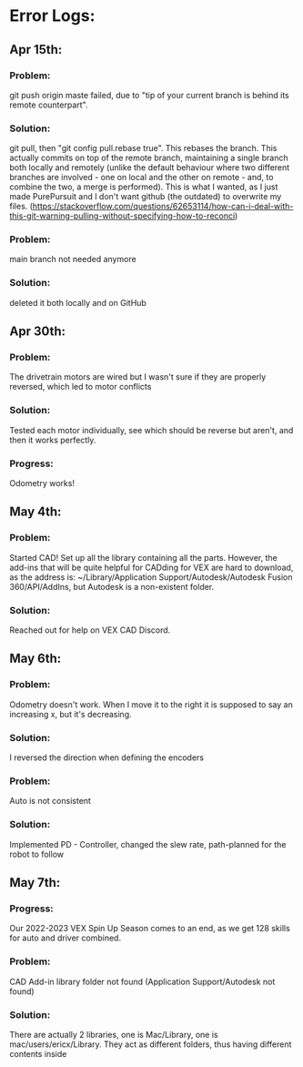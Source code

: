 # Error Logs:

## Apr 15th: 
### Problem: 
git push origin maste failed, due to "tip of your current branch is behind its remote counterpart". 
### Solution: 
git pull, then "git config pull.rebase true". This rebases the branch. This actually commits on top of the remote branch, maintaining a single branch both locally and remotely (unlike the default behaviour where two different branches are involved - one on local and the other on remote - and, to combine the two, a merge is performed). This is what I wanted, as I just made PurePursuit and I don't want github (the outdated) to overwrite my files. (https://stackoverflow.com/questions/62653114/how-can-i-deal-with-this-git-warning-pulling-without-specifying-how-to-reconci)
### Problem:
main branch not needed anymore
### Solution:
deleted it both locally and on GitHub

## Apr 30th:
### Problem:
The drivetrain motors are wired but I wasn't sure if they are properly reversed, which led to motor conflicts
### Solution:
Tested each motor individually, see which should be reverse but aren't, and then it works perfectly.
### Progress:
Odometry works!

## May 4th:
### Problem:
Started CAD! Set up all the library containing all the parts. However, the add-ins that will be quite helpful for CADding for VEX are hard to download, as the address is: ~/Library/Application Support/Autodesk/Autodesk Fusion 360/API/AddIns, but Autodesk is a non-existent folder.
### Solution:
Reached out for help on VEX CAD Discord.

## May 6th:
### Problem:
Odometry doesn't work. When I move it to the right it is supposed to say an increasing x, but it's decreasing.
### Solution:
I reversed the direction when defining the encoders
### Problem:
Auto is not consistent
### Solution:
Implemented PD - Controller, changed the slew rate, path-planned for the robot to follow

## May 7th:
### Progress:
Our 2022-2023 VEX Spin Up Season comes to an end, as we get 128 skills for auto and driver combined.
### Problem:
CAD Add-in library folder not found (Application Support/Autodesk not found)
### Solution:
There are actually 2 libraries, one is Mac/Library, one is mac/users/ericx/Library. They act as different folders, thus having different contents inside